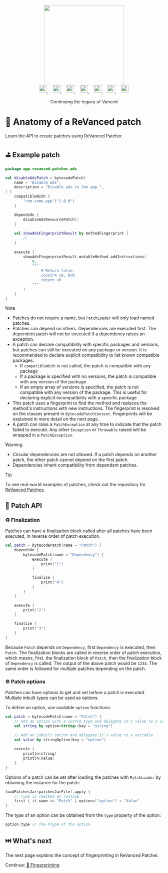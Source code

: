 <p align="center">
  <picture>
    <source
      width="256px"
      media="(prefers-color-scheme: dark)"
      srcset="../assets/revanced-headline/revanced-headline-vertical-dark.svg"
    >
    <img 
      width="256px"
      src="../assets/revanced-headline/revanced-headline-vertical-light.svg"
    >
  </picture>
  <br>
  <a href="https://revanced.app/">
     <picture>
         <source height="24px" media="(prefers-color-scheme: dark)" srcset="../assets/revanced-logo/revanced-logo.svg" />
         <img height="24px" src="../assets/revanced-logo/revanced-logo.svg" />
     </picture>
   </a>&nbsp;&nbsp;&nbsp;
   <a href="https://github.com/ReVanced">
       <picture>
           <source height="24px" media="(prefers-color-scheme: dark)" srcset="https://i.ibb.co/dMMmCrW/Git-Hub-Mark.png" />
           <img height="24px" src="https://i.ibb.co/9wV3HGF/Git-Hub-Mark-Light.png" />
       </picture>
   </a>&nbsp;&nbsp;&nbsp;
   <a href="http://revanced.app/discord">
       <picture>
           <source height="24px" media="(prefers-color-scheme: dark)" srcset="https://user-images.githubusercontent.com/13122796/178032563-d4e084b7-244e-4358-af50-26bde6dd4996.png" />
           <img height="24px" src="https://user-images.githubusercontent.com/13122796/178032563-d4e084b7-244e-4358-af50-26bde6dd4996.png" />
       </picture>
   </a>&nbsp;&nbsp;&nbsp;
   <a href="https://reddit.com/r/revancedapp">
       <picture>
           <source height="24px" media="(prefers-color-scheme: dark)" srcset="https://user-images.githubusercontent.com/13122796/178032351-9d9d5619-8ef7-470a-9eec-2744ece54553.png" />
           <img height="24px" src="https://user-images.githubusercontent.com/13122796/178032351-9d9d5619-8ef7-470a-9eec-2744ece54553.png" />
       </picture>
   </a>&nbsp;&nbsp;&nbsp;
   <a href="https://t.me/app_revanced">
      <picture>
         <source height="24px" media="(prefers-color-scheme: dark)" srcset="https://user-images.githubusercontent.com/13122796/178032213-faf25ab8-0bc3-4a94-a730-b524c96df124.png" />
         <img height="24px" src="https://user-images.githubusercontent.com/13122796/178032213-faf25ab8-0bc3-4a94-a730-b524c96df124.png" />
      </picture>
   </a>&nbsp;&nbsp;&nbsp;
   <a href="https://x.com/revancedapp">
      <picture>
         <source media="(prefers-color-scheme: dark)" srcset="https://user-images.githubusercontent.com/93124920/270180600-7c1b38bf-889b-4d68-bd5e-b9d86f91421a.png">
         <img height="24px" src="https://user-images.githubusercontent.com/93124920/270108715-d80743fa-b330-4809-b1e6-79fbdc60d09c.png" />
      </picture>
   </a>&nbsp;&nbsp;&nbsp;
   <a href="https://www.youtube.com/@ReVanced">
      <picture>
         <source height="24px" media="(prefers-color-scheme: dark)" srcset="https://user-images.githubusercontent.com/13122796/178032714-c51c7492-0666-44ac-99c2-f003a695ab50.png" />
         <img height="24px" src="https://user-images.githubusercontent.com/13122796/178032714-c51c7492-0666-44ac-99c2-f003a695ab50.png" />
     </picture>
   </a>
   <br>
   <br>
   Continuing the legacy of Vanced
</p>

# 🧩 Anatomy of a ReVanced patch

Learn the API to create patches using ReVanced Patcher.

## ⛳️ Example patch

```kt
package app.revanced.patches.ads

val disableAdsPatch = bytecodePatch(
    name = "Disable ads",
    description = "Disable ads in the app.",
) { 
    compatibleWith { 
        "com.some.app"("1.0.0")
    }

    dependsOn { 
        disableAdsResourcePatch()
    }
    
    val showAdsFingerprintResult by methodFingerprint {
        // ...
    }
    
    execute {
        showAdsFingerprintResult.mutableMethod.addInstructions(
            0,
            """
                # Return false.
                const/4 v0, 0x0
                return v0
            """
        )
    }
}
```

> [!NOTE]  
>
> - Patches do not require a name, but `PatchLoader` will only load named patches.
> - Patches can depend on others. Dependencies are executed first.
> The dependent patch will not be executed if a dependency raises an exception.
> - A patch can declare compatibility with specific packages and versions, but patches can still be executed on any package or version. It is recommended to declare explicit compatibility to list known compatible packages.
>   - If `compatibleWith` is not called, the patch is compatible with any package
>   - If a package is specified with no versions, the patch is compatible with any version of the package
>   - If an empty array of versions is specified, the patch is not compatible with any version of the package. This is useful for declaring explicit incompatibility with a specific package.
> - This patch uses a fingerprint to find the method and replaces the method's instructions with new instructions.
> The fingerprint is resolved on the classes present in `BytecodePatchContext`.
> Fingerprints will be explained in more detail on the next page.
> - A patch can raise a `PatchException` at any time to indicate that the patch failed to execute. Any other `Exception` or `Throwable` raised will be wrapped in a `PatchException`.

> [!WARNING]
>
> - Circular dependencies are not allowed. If a patch depends on another patch, the other patch cannot depend on the first patch.
> - Dependencies inherit compatibility from dependant patches.


> [!TIP]
> To see real-world examples of patches, check out the repository for [ReVanced Patches](https://github.com/revanced/revanced-patches).

## 🧩 Patch API

### ♻️ Finalization

Patches can have a finalization block called after all patches have been executed, in reverse order of patch execution.

```kt
val patch = bytecodePatch(name = "Patch") { 
    dependsOn { 
        bytecodePatch(name = "Dependency") { 
            execute {
                print("1")
            }

            finalize {
                print("4")
            }
        }
    }

    execute {
        print("2")
    }

    finalize {
        print("3")
    }
}
```

Because `Patch` depends on `Dependency`, first `Dependency` is executed, then `Patch`. The finalization blocks are called in reverse order of patch execution, which means, first, the finalization block of `Patch`, then the finalization block of `Dependency` is called. The output of the above patch would be `1234`. The same order is followed for multiple patches depending on the patch.

### ⚙️ Patch options

Patches can have options to get and set before a patch is executed. Multiple inbuilt types can be used as options.

To define an option, use available `option` functions:

```kt
val patch = bytecodePatch(name = "Patch") {
    // Add an option with a custom type and delegate it's value to a variable.
    val string by option<String>(key = "string")

    // Add an inbuilt option and delegate it's value to a variable.
    val value by stringOption(key = "option")
    
    execute {
        println(string)
        println(value)
    }
}
```

Options of a patch can be set after loading the patches with `PatchLoader` by obtaining the instance for the patch:

```kt
loadPatchesJar(patchesJarFile).apply {
    // Type is checked at runtime.
    first { it.name == "Patch" }.options["option"] = "Value"
}
```

The type of an option can be obtained from the `type` property of the option:

```kt
option.type // The KType of the option.
```

## ⏭️ What's next

The next page explains the concept of fingerprinting in ReVanced Patcher.

Continue: [🔎 Fingerprinting](2_2_1_fingerprinting.md)
